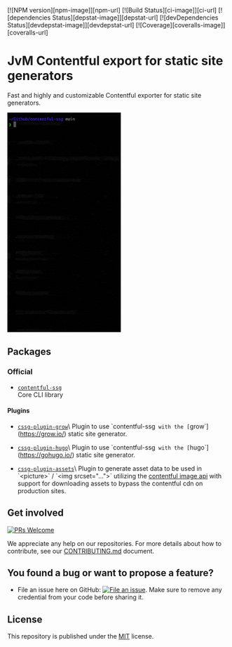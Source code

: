 [![NPM version][npm-image]][npm-url] [![Build Status][ci-image]][ci-url] [![dependencies Status][depstat-image]][depstat-url] [![devDependencies Status][devdepstat-image]][devdepstat-url] [![Coverage][coveralls-image]][coveralls-url]

# JvM Contentful export for static site generators

Fast and highly and customizable Contentful exporter for static site generators.

![gif](https://github.com/jungvonmatt/contentful-ssg/blob/main/demo.gif?raw=true)

## Packages

### Official

- [`contentful-ssg`](packages/contentful-ssg)\
  Core CLI library

#### Plugins

- [`cssg-plugin-grow`](packages/cssg-plugin-grow`)\
  Plugin to use `contentful-ssg` with the [`grow`](https://grow.io/) static site generator.

- [`cssg-plugin-hugo`](packages/cssg-plugin-hugo`)\
  Plugin to use `contentful-ssg` with the [`hugo`](https://gohugo.io/) static site generator.

- [`cssg-plugin-assets`](packages/cssg-plugin-assets`)\
  Plugin to generate asset data to be used in `<picture>` / `<img srcset="...">` utilizing the [contentful image api](https://www.contentful.com/developers/docs/references/images-api/) with support for downloading assets to bypass the contentful cdn on production sites.

## Get involved

[![PRs Welcome](https://img.shields.io/badge/PRs-welcome-brightgreen.svg?maxAge=31557600)](http://makeapullrequest.com)

We appreciate any help on our repositories. For more details about how to
contribute, see our [CONTRIBUTING.md](CONTRIBUTING.md)
document.

## You found a bug or want to propose a feature?

- File an issue here on GitHub: [![File an issue](https://img.shields.io/badge/-Create%20Issue-6cc644.svg?logo=github&maxAge=31557600)](https://github.com/jungvonmatt/contentful-ssg/issues/new). Make sure to remove any credential from your code before sharing it.

## License

This repository is published under the [MIT](LICENSE) license.
